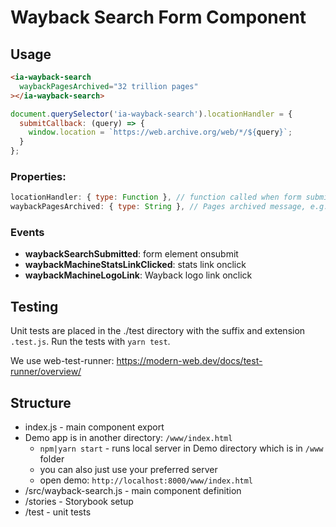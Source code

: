 # Wayback Search Form Component

## Usage

```html
<ia-wayback-search
  waybackPagesArchived="32 trillion pages"
></ia-wayback-search>
```

```js
document.querySelector('ia-wayback-search').locationHandler = {
  submitCallback: (query) => {
    window.location = `https://web.archive.org/web/*/${query}`;
  }
};
```

### Properties:

```js
locationHandler: { type: Function }, // function called when form submitted. @param url string
waybackPagesArchived: { type: String }, // Pages archived message, e.g. "428 billion pages"
```

### Events

*
    **waybackSearchSubmitted**: form element onsubmit
*
    **waybackMachineStatsLinkClicked**: stats link onclick
*
    **waybackMachineLogoLink**: Wayback logo link onclick

## Testing

Unit tests are placed in the ./test directory with the suffix and extension `.test.js`.
Run the tests with `yarn test`.

We use web-test-runner:
https://modern-web.dev/docs/test-runner/overview/

## Structure


* index.js - main component export
* Demo app is in another directory: `/www/index.html`
  * `npm|yarn start` - runs local server in Demo directory which is in `/www` folder
  * you can also just use your preferred server
  * open demo: `http://localhost:8000/www/index.html`
* /src/wayback-search.js - main component definition
* /stories - Storybook setup
* /test - unit tests
